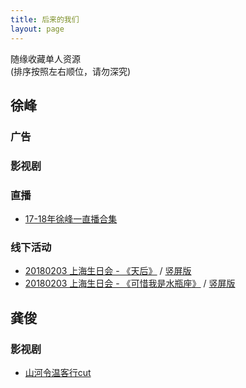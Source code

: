 ```yaml
---
title: 后来的我们
layout: page
---
```


<div class="text-hidden">随缘收藏单人资源<br />
(排序按照左右顺位，请勿深究)</div>

## 徐峰
### 广告
### 影视剧
### 直播
* [17-18年徐峰一直播合集](https://www.bilibili.com/video/BV1M64y1D7bg)

### 线下活动
* [20180203 上海生日会 - 《天后》](https://www.bilibili.com/video/BV1Xs411376K) / [竖屏版](https://www.bilibili.com/video/BV1u54y187Lz)
* [20180203 上海生日会 - 《可惜我是水瓶座》](https://www.bilibili.com/video/BV114411N7pi) / [竖屏版](https://www.bilibili.com/video/BV1PX4y1G7sx)
<div class="line"></div>

## 龚俊
### 影视剧
* [山河令温客行cut](https://www.bilibili.com/video/BV185411P7z1)